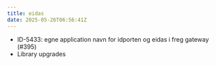 ```yaml
---
title: eidas
date: 2025-05-26T06:56:41Z
---
```

- ID-5433: egne application navn for idporten og eidas i freg gateway  (#395)
- Library upgrades

